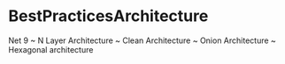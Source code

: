 # BestPracticesArchitecture
Net 9 ~ N Layer Architecture ~ Clean Architecture ~ Onion Architecture ~ Hexagonal architecture
